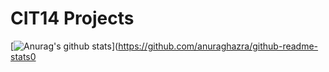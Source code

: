 # CIT14 Projects
[![Anurag's github stats](https://github-readme-stats.vercel.app/api?username=Emceeme)](https://github.com/anuraghazra/github-readme-stats0
